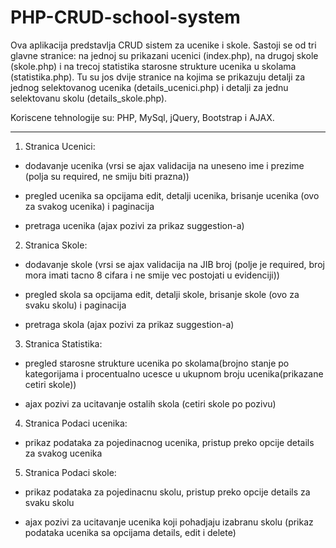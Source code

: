 
# PHP-CRUD-school-system


Ova aplikacija predstavlja CRUD sistem za ucenike i skole. Sastoji se od tri glavne stranice: na jednoj su prikazani ucenici (index.php), na drugoj skole (skole.php) i na trecoj statistika starosne strukture ucenika u skolama (statistika.php). 
Tu su jos dvije stranice na kojima se prikazuju detalji za jednog selektovanog ucenika (details_ucenici.php) i detalji za jednu selektovanu skolu (details_skole.php).

Koriscene tehnologije su: PHP, MySql, jQuery, Bootstrap i AJAX.

---------------------------------------------------------------------------------------------------------------------------

1. Stranica Ucenici:

- dodavanje ucenika (vrsi se ajax validacija na uneseno ime i prezime (polja su required, ne smiju biti prazna))

- pregled ucenika sa opcijama edit, detalji ucenika, brisanje ucenika (ovo za svakog ucenika) i paginacija

- pretraga ucenika (ajax pozivi za prikaz suggestion-a)

2. Stranica Skole:
 
- dodavanje skole (vrsi se ajax validacija na JIB broj (polje je required, broj mora imati tacno 8 cifara i ne smije vec postojati u evidenciji))

- pregled skola sa opcijama edit, detalji skole, brisanje skole (ovo za svaku skolu) i paginacija

- pretraga skola (ajax pozivi za prikaz suggestion-a)

3. Stranica Statistika:

- pregled starosne strukture ucenika po skolama(brojno stanje po kategorijama i procentualno ucesce u ukupnom broju ucenika(prikazane cetiri skole))

- ajax pozivi za ucitavanje ostalih skola (cetiri skole po pozivu)

4. Stranica Podaci ucenika:

- prikaz podataka za pojedinacnog ucenika, pristup preko opcije details za svakog ucenika

5. Stranica Podaci skole:

- prikaz podataka za pojedinacnu skolu, pristup preko opcije details za svaku skolu

- ajax pozivi za ucitavanje ucenika koji pohadjaju izabranu skolu (prikaz podataka ucenika sa opcijama details, edit i delete)


